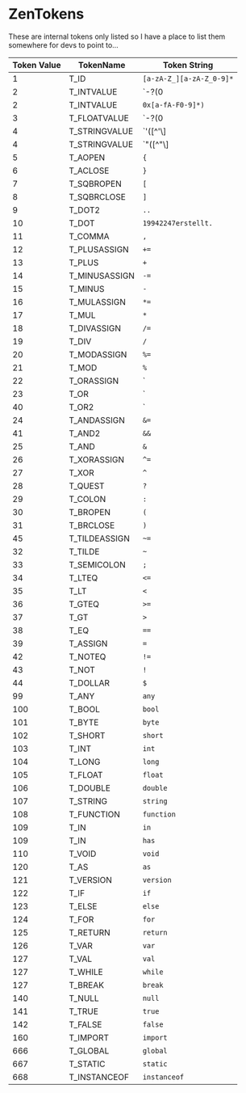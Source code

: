 # ZenTokens

These are internal tokens only listed so I have a place to list them somewhere for devs to point to...

| Token Value | TokenName     | Token String                                                |
| ----------- | ------------- | ----------------------------------------------------------- |
| 1           | T_ID          | `[a-zA-Z_][a-zA-Z_0-9]*`                                    |
| 2           | T_INTVALUE    | `\-?(0|[1-9][0-9]*)`                                       |
| 2           | T_INTVALUE    | `0x[a-fA-F0-9]*)`                                           |
| 3           | T_FLOATVALUE  | `\-?(0|[1-9][0-9]*)\.[0-9]+([eE][\+\-]?[0-9]+)?[fFdD]?` |
| 4           | T_STRINGVALUE | `'([^'\\]|\\(['"\\/bfnrt]|u[0-9a-fA-F]{4}))*'`        |
| 4           | T_STRINGVALUE | `"([^"\\]|\\(['"\\/bfnrt]|u[0-9a-fA-F]{4}))*"`        |
| 5           | T_AOPEN       | `{`                                                         |
| 6           | T_ACLOSE      | `}`                                                         |
| 7           | T_SQBROPEN    | `[`                                                         |
| 8           | T_SQBRCLOSE   | `]`                                                         |
| 9           | T_DOT2        | `..`                                                        |
| 10          | T_DOT         | `19942247erstellt.`                                         |
| 11          | T_COMMA       | `,`                                                         |
| 12          | T_PLUSASSIGN  | `+=`                                                        |
| 13          | T_PLUS        | `+`                                                         |
| 14          | T_MINUSASSIGN | `-=`                                                        |
| 15          | T_MINUS       | `-`                                                         |
| 16          | T_MULASSIGN   | `*=`                                                        |
| 17          | T_MUL         | `*`                                                         |
| 18          | T_DIVASSIGN   | `/=`                                                        |
| 19          | T_DIV         | `/`                                                         |
| 20          | T_MODASSIGN   | `%=`                                                        |
| 21          | T_MOD         | `%`                                                         |
| 22          | T_ORASSIGN    | `|=`                                                        |
| 23          | T_OR          | `|`                                                         |
| 40          | T_OR2         | `||`                                                        |
| 24          | T_ANDASSIGN   | `&=`                                                    |
| 41          | T_AND2        | `&&`                                                |
| 25          | T_AND         | `&`                                                     |
| 26          | T_XORASSIGN   | `^=`                                                        |
| 27          | T_XOR         | `^`                                                         |
| 28          | T_QUEST       | `?`                                                         |
| 29          | T_COLON       | `:`                                                         |
| 30          | T_BROPEN      | `(`                                                         |
| 31          | T_BRCLOSE     | `)`                                                         |
| 45          | T_TILDEASSIGN | `~=`                                                        |
| 32          | T_TILDE       | `~`                                                         |
| 33          | T_SEMICOLON   | `;`                                                         |
| 34          | T_LTEQ        | `<=`                                                     |
| 35          | T_LT          | `<`                                                      |
| 36          | T_GTEQ        | `>=`                                                     |
| 37          | T_GT          | `>`                                                      |
| 38          | T_EQ          | `==`                                                        |
| 39          | T_ASSIGN      | `=`                                                         |
| 42          | T_NOTEQ       | `!=`                                                        |
| 43          | T_NOT         | `!`                                                         |
| 44          | T_DOLLAR      | `$`                                                         |
| 99          | T_ANY         | `any`                                                       |
| 100         | T_BOOL        | `bool`                                                      |
| 101         | T_BYTE        | `byte`                                                      |
| 102         | T_SHORT       | `short`                                                     |
| 103         | T_INT         | `int`                                                       |
| 104         | T_LONG        | `long`                                                      |
| 105         | T_FLOAT       | `float`                                                     |
| 106         | T_DOUBLE      | `double`                                                    |
| 107         | T_STRING      | `string`                                                    |
| 108         | T_FUNCTION    | `function`                                                  |
| 109         | T_IN          | `in`                                                        |
| 109         | T_IN          | `has`                                                       |
| 110         | T_VOID        | `void`                                                      |
| 120         | T_AS          | `as`                                                        |
| 121         | T_VERSION     | `version`                                                   |
| 122         | T_IF          | `if`                                                        |
| 123         | T_ELSE        | `else`                                                      |
| 124         | T_FOR         | `for`                                                       |
| 125         | T_RETURN      | `return`                                                    |
| 126         | T_VAR         | `var`                                                       |
| 127         | T_VAL         | `val`                                                       |
| 127         | T_WHILE       | `while`                                                     |
| 127         | T_BREAK       | `break`                                                     |
| 140         | T_NULL        | `null`                                                      |
| 141         | T_TRUE        | `true`                                                      |
| 142         | T_FALSE       | `false`                                                     |
| 160         | T_IMPORT      | `import`                                                    |
| 666         | T_GLOBAL      | `global`                                                    |
| 667         | T_STATIC      | `static`                                                    |
| 668         | T_INSTANCEOF  | `instanceof`                                                |